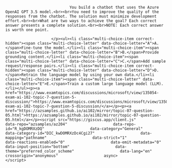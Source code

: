 <p class="card-text">
							
								You build a chatbot that uses the Azure OpenAI GPT 3.5 model.<br><br>You need to improve the quality of the responses from the chatbot. The solution must minimize development effort.<br><br>What are two ways to achieve the goal? Each correct answer presents a complete solution.<br><br>NOTE: Each correct answer is worth one point.
							
						</p><ul><li class="multi-choice-item correct-hidden"><span class="multi-choice-letter" data-choice-letter="A">A.</span>Fine-tune the model.</li><li class="multi-choice-item"><span class="multi-choice-letter" data-choice-letter="B">B.</span>Provide grounding content.</li><li class="multi-choice-item"><span class="multi-choice-letter" data-choice-letter="C">C.</span>Add sample request/response pairs.</li><li class="multi-choice-item correct-hidden"><span class="multi-choice-letter" data-choice-letter="D">D.</span>Retrain the language model by using your own data.</li><li class="multi-choice-item"><span class="multi-choice-letter" data-choice-letter="E">E.</span>Train a custom large language model (LLM).</li></ul><p><a href="https://www.examtopics.com/discussions/microsoft/view/135054-exam-ai-102-topic-7-question-5-discussion/">https://www.examtopics.com/discussions/microsoft/view/135054-exam-ai-102-topic-7-question-5-discussion/</a></p><p><a href="https://azsamples.github.io/ai102/mirror/topic-07-question-05.html">https://azsamples.github.io/ai102/mirror/topic-07-question-05.html</a></p><script src="https://giscus.app/client.js"                    data-repo="azsamples/az204"                    data-repo-id="R_kgDOMRXzDQ"                    data-category="General"                    data-category-id="DIC_kwDOMRXzDc4Cgi27"                    data-mapping="pathname"                    data-strict="1"                    data-reactions-enabled="0"                    data-emit-metadata="0"                    data-input-position="bottom"                    data-theme="preferred_color_scheme"                    data-lang="en"                    crossorigin="anonymous"                    async>                    </script>